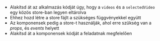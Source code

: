 - Alakítsd át az alkalmazás kódját úgy, hogy a `videos` és a `selectedVideo` egy közös store-ban legyen eltárolva
- Ehhez hozd létre a store fájlt a szükséges függvényekkel együtt
- Az komponensek pedig a store-t használják, ahol erre szükség van a _props_, és _events_ helyett
- Alakítsd át a komponensek kódját a feladatnak megfelelően
